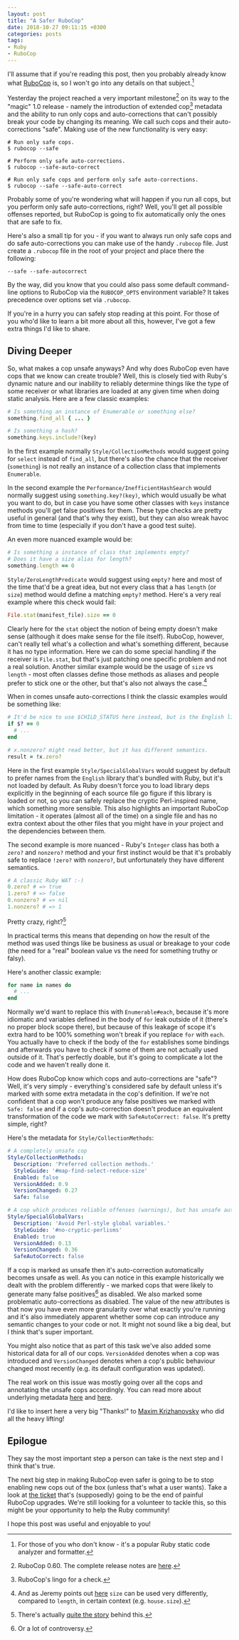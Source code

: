 ```yaml
---
layout: post
title: "A Safer RuboCop"
date: 2018-10-27 09:11:15 +0300
categories: posts
tags:
- Ruby
- RuboCop
---
```


I'll assume that if you're reading this post, then you probably already know what [RuboCop][] is, so I won't go into
any details on that subject.[^1]

Yesterday the project reached a very important milestone[^2] on its way to the "magic" 1.0 release - namely the introduction
of extended cop[^3] metadata and the ability to run only cops and auto-corrections that can't possibly break your code by
changing its meaning. We call such cops and their auto-corrections "safe". Making use of the new functionality is very easy:

``` console
# Run only safe cops.
$ rubocop --safe

# Perform only safe auto-corrections.
$ rubocop --safe-auto-correct

# Run only safe cops and perform only safe auto-corrections.
$ rubocop --safe --safe-auto-correct
```

<!--more-->

Probably some of you're wondering what will happen if you run all cops, but you perform only safe auto-corrections, right?
Well, you'll get all possible offenses reported, but RuboCop is going to fix automatically only the ones that
are safe to fix.

Here's also a small tip for you - if you want to always run only safe cops and do safe auto-corrections you can make use
of the handy `.rubocop` file. Just create a `.rubocop` file in the root of your project and place there the following:

```
--safe --safe-autocorrect
```

By the way, did you know that you could also pass some default command-line options to RuboCop via the `RUBOCOP_OPTS` environment variable?
It takes precedence over options set via `.rubocop`.

If you're in a hurry you can safely stop reading at this point. For those of you who'd like to learn a bit more about
all this, however, I've got a few extra things I'd like to share.

## Diving Deeper

So, what makes a cop unsafe anyways? And why does RuboCop even have cops that we know can create trouble? Well, this
is closely tied with Ruby's dynamic nature and our inability to reliably determine things like the type of some
receiver or what libraries are loaded at any given time when doing static analysis. Here are a few classic examples:

``` ruby
# Is something an instance of Enumerable or something else?
something.find_all { ... }

# Is something a hash?
something.keys.include?(key)
```

In the first example normally `Style/CollectionMethods` would suggest going for `select` instead of
`find_all`, but there's also the chance that the receiver (`something`) is not really an instance of a
collection class that implements `Enumerable`.

In the second example the `Performance/InefficientHashSearch` would normally suggest using `something.key?(key)`,
which would usually be what you want to do, but in case you have some other classes with `keys` instance methods
you'll get false positives for them. These type checks are pretty useful in general (and that's why they exist), but
they can also wreak havoc from time to time (especially if you don't have a good test suite).

An even more nuanced example would be:

``` ruby
# Is something a instance of class that implements empty?
# Does it have a size alias for length?
something.length == 0
```

`Style/ZeroLengthPredicate` would suggest using `empty?` here and most of the time that'd be a great idea, but not
every class that a has `length` (or `size`) method would define a matching `empty?` method. Here's a very real example where this check
would fail:

``` ruby
File.stat(manifest_file).size == 0
```

Clearly here for the `stat` object the notion of being empty doesn't make sense (although it does make sense for the file itself).
RuboCop, however, can't really tell what's a collection and what's something different, because it has no type information.
Here we can do some special handling if the receiver is `File.stat`, but that's just patching one specific problem and
not a real solution.
Another similar example would be the usage of `size` vs `length` - most often classes define those methods as aliases and people
prefer to stick one or the other, but that's also not always the case.[^4]

When in comes unsafe auto-corrections I think the classic examples would be something like:

``` ruby
# It'd be nice to use $CHILD_STATUS here instead, but is the English library loaded?
if $? == 0
  # ...
end

# x.nonzero? might read better, but it has different semantics.
result = !x.zero?
```

Here in the first example `Style/SpecialGlobalVars` would suggest by default to prefer names from the `English`
library that's bundled with Ruby, but it's not loaded by default. As Ruby doesn't force you to load library
deps explicitly in the beginning of each source file go figure if this library is loaded or not, so you can safely
replace the cryptic Perl-inspired name, which something more sensible. This also highlights an important RuboCop
limitation - it operates (almost all of the time) on a single file and has no extra context about the other files
that you might have in your project and the dependencies between them.

The second example is more nuanced - Ruby's `Integer` class has both a `zero?` and `nonzero?` method and your
first instinct would be that it's probably safe to replace `!zero?` with `nonzero?`, but unfortunately they have different semantics.

``` ruby
# A classic Ruby WAT :-)
0.zero? # => true
1.zero? # => false
0.nonzero? # => nil
1.nonzero? # => 1
```

Pretty crazy, right?[^5]

In practical terms this means that depending on how the result of the method was used things like be business as usual
or breakage to your code (the need for a "real" boolean value vs the need for something truthy or falsy).

Here's another classic example:

``` ruby
for name in names do
  # ...
end
```

Normally we'd want to replace this with `Enumerable#each`, because it's more idiomatic and variables defined in the body
of `for` leak outside of it (there's no proper block scope there), but because of this leakage of scope it's extra hard
to be 100% something won't break if you replace `for` with `each`. You actually have to check if the body of the `for`
establishes some bindings and afterwards you have to check if some of them are not actually used outside of it.
That's perfectly doable, but it's going to complicate a lot the code and we haven't really done it.

How does RuboCop know which cops and auto-corrections are "safe"? Well, it's very simply - everything's considered
safe by default unless it's marked with some extra metadata in the cop's definition. If we're not confident that
a cop won't produce any false positives we marked with `Safe: false` and if a cop's auto-correction doesn't produce
an equivalent transformation of the code we mark with `SafeAutoCorrect: false`. It's pretty simple, right?

Here's the metadata for `Style/CollectionMethods`:

``` yaml
# A completely unsafe cop
Style/CollectionMethods:
  Description: 'Preferred collection methods.'
  StyleGuide: '#map-find-select-reduce-size'
  Enabled: false
  VersionAdded: 0.9
  VersionChanged: 0.27
  Safe: false

# A cop which produces reliable offenses (warnings), but has unsafe auto-correction
Style/SpecialGlobalVars:
  Description: 'Avoid Perl-style global variables.'
  StyleGuide: '#no-cryptic-perlisms'
  Enabled: true
  VersionAdded: 0.13
  VersionChanged: 0.36
  SafeAutoCorrect: false
```

If a cop is marked as unsafe then it's auto-correction automatically becomes unsafe as well.
As you can notice in this example historically we dealt with the problem differently - we marked cops
that were likely to generate many false positives[^6] as disabled. We also marked some problematic
auto-corrections as disabled. The value of the new attributes is that now you have even more
granularity over what exactly you're running and it's also immediately apparent whether some cop
can introduce any semantic changes to your code or not. It might not sound like a big deal, but I think that's super
important.

You might also notice that as part of this task we've also added some historical data for all of our cops.
`VersionAdded` denotes when a cop was introduced and `VersionChanged` denotes when a cop's public behaviour
changed most recently (e.g. its default configuration was updated).

The real work on this issue was mostly going over all the cops and annotating the unsafe cops accordingly.
You can read more about underlying metadata [here](https://github.com/rubocop-hq/rubocop/issues/5978) and
[here](https://github.com/rubocop-hq/rubocop/pull/6293).

I'd like to insert here a very big "Thanks!" to [Maxim Krizhanovsky](https://github.com/Darhazer) who
did all the heavy lifting!

## Epilogue

They say the most important step a person can take is the next step and I think that's true.

The next big step in making RuboCop even safer is going to be to stop enabling new cops out of the box (unless that's what a user wants).
Take a look at [the ticket](https://github.com/rubocop-hq/rubocop/issues/5979) that's (supposedly) going to be the end of painful RuboCop upgrades.
We're still looking for a volunteer to tackle this, so this might be your opportunity to help the Ruby community!

I hope this post was useful and enjoyable to you!

[RuboCop]: http://rubocop.org
[^1]: For those of you who don't know - it's a popular Ruby static code analyzer and formatter.
[^2]: RuboCop 0.60. The complete release notes are [here](https://github.com/rubocop-hq/rubocop/releases/tag/v0.60.0).
[^3]: RuboCop's lingo for a check.
[^4]: And as Jeremy points out [here](https://bugs.ruby-lang.org/issues/14136#note-9) `size` can be used very differently, compared to `length`, in certain context (e.g. `house.size`).
[^5]: There's actually [quite the story](https://bugs.ruby-lang.org/issues/9123#note-14) behind this.
[^6]: Or a lot of controversy.
